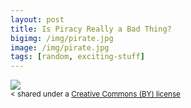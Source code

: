 ```yaml
---
layout: post
title: Is Piracy Really a Bad Thing?
bigimg: /img/pirate.jpg
image: /img/pirate.jpg
tags: [random, exciting-stuff]
---
```
















<a title="pirate" href="https://flickr.com/photos/jasonahowie/464780408"><img src="https://farm1.static.flickr.com/203/464780408_5e4f179ef0.jpg" /></a><br /><small><
 shared under a <a href="https://creativecommons.org/licenses/by/2.0/">Creative Commons (BY) license</a> </small>
